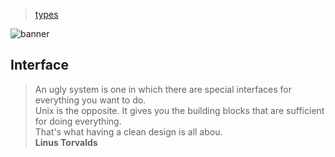 > [types](./)

![banner](/go/photos/banner.png)

## Interface

> An ugly system is one in which there are special interfaces for everything you want to do.  
> Unix is the opposite.  It gives you the building blocks that are sufficient for doing everything.  
> That's what having a clean design is all abou.  
> **Linus Torvalds**

